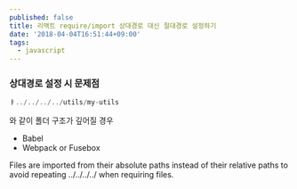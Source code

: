 ```yaml
---
published: false
title: 리액트 require/import 상대경로 대신 절대경로 설정하기
date: '2018-04-04T16:51:44+09:00'
tags:
  - javascript
---
```

### 상대경로 설정 시 문제점
```javascript
ㅑ../../../../utils/my-utils
```
와 같이 폴더 구조가 깊어질 경우 

* Babel
* Webpack or Fusebox

Files are imported from their absolute paths instead of their relative paths to avoid repeating ../../../../ when requiring files.
